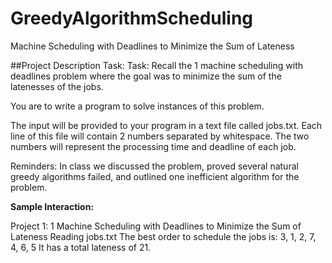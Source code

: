 # GreedyAlgorithmScheduling
Machine Scheduling with Deadlines to Minimize the Sum of Lateness

##Project Description Task: 
Task: Recall the 1 machine scheduling with deadlines problem where the goal was to minimize the sum of the latenesses of the jobs. 

You are to write a program to solve instances of this problem. 

The input will be provided to your program in a text file called jobs.txt. Each line of this file will contain 2 numbers separated by whitespace. The two numbers will represent the processing time and deadline of each job.

Reminders: In class we discussed the problem, proved several natural greedy algorithms failed, and outlined one inefficient algorithm for the problem. 

**Sample Interaction:** 

Project 1: 1 Machine Scheduling with Deadlines to Minimize the Sum of Lateness
Reading jobs.txt
The best order to schedule the jobs is:
3, 1, 2, 7, 4, 6, 5
It has a total lateness of 21.

